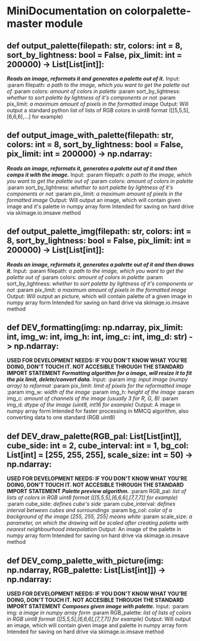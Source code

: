 # MiniDocumentation on colorpalette-master module

## def output_palette(filepath: str, colors: int = 8, sort_by_lightness: bool = False, pix_limit: int = 200000) -> List[List[int]]:
***Reads an image, reformats it and generates a palette out of it.***
Input:
:param filepath: *a path to the image, which you want to get the palette out of*
:param colors: *amount of colors in palette*
:param sort_by_lightness: *whether to sort palette by lightness of it's components or not*
:param pix_limit: *a maximum amount of pixels in the formatted image*
Output:
Will output a standard python list of lists of RGB colors in uint8 format ([[5,5,5],[6,6,6],...] for example)



## def output_image_with_palette(filepath: str, colors: int = 8, sort_by_lightness: bool = False, pix_limit: int = 200000) -> np.ndarray:
***Reads an image, reformats it, generates a palette out of it and then comps it with the image.***
Input:
:param filepath: *a path to the image, which you want to get the palette out of*
:param colors: *amount of colors in palette*
:param sort_by_lightness: *whether to sort palette by lightness of it's components or not*
:param pix_limit: *a maximum amount of pixels in the formatted image*
Output:
Will output an image, which will contain given image and it's palette in numpy array form
Intended for saving on hard drive via skimage.io.imsave method



## def output_palette_img(filepath: str, colors: int = 8, sort_by_lightness: bool = False, pix_limit: int = 200000) -> List[List[int]]:
***Reads an image, reformats it, generates a palette out of it and then draws it.***
Input:
:param filepath: *a path to the image, which you want to get the palette out of*
:param colors: *amount of colors in palette*
:param sort_by_lightness: *whether to sort palette by lightness of it's components or not*
:param pix_limit: *a maximum amount of pixels in the formatted image*
Output:
Will output an picture, which will contain palette of a given image in numpy array form
Intended for saving on hard drive via skimage.io.imsave method



## def DEV_formatting(img: np.ndarray, pix_limit: int, img_w: int, img_h: int, img_c: int, img_d: str) -> np.ndarray:
**USED FOR DEVELOPMENT NEEDS: IF YOU DON'T KNOW WHAT YOU'RE DOING, DON'T TOUCH IT.
NOT ACCESIBLE THROUGH THE STANDARD IMPORT STATEMENT**
***Formatting algorithm for a image, will resize it to fit the pix limit, delete/convert data.***
Input:
:param img: *input image (numpy array) to reformat*
:param pix_limit: *limit of pixels for the reformatted image*
:param img_w: *width of the image*
:param img_h: *height of the image*
:param img_c: *amount of channels of the image (usually 3 for R, G, B)*
:param img_d: *dtype of the image (uint8, int16 for example)*
Output:
A image in numpy array form
Intended for faster processing in MMCQ algorithm, also converting data to one standard (RGB uint8)



## def DEV_draw_palette(RGB_pal: List[List[int]], cube_side: int = 2, cube_interval: int = 1, bg_col: List[int] = [255, 255, 255], scale_size: int = 50) -> np.ndarray:
**USED FOR DEVELOPMENT NEEDS: IF YOU DON'T KNOW WHAT YOU'RE DOING, DON'T TOUCH IT.
NOT ACCESIBLE THROUGH THE STANDARD IMPORT STATEMENT**
***Palette preview algorithm.***
:param RGB_pal: *list of lists of colors in RGB uint8 format ([[5,5,5],[6,6,6],[7,7,7]] for example)*
:param cube_side: *defines cube's side*
:param cube_interval: *defines interval between cubes and surroundings*
:param bg_col: *color of a background of the image [255, 255, 255] means white*
:param scale_size: *a parameter, on which the drawing will be scaled after creating palette with nearest neighbourhood interpolation*
Output:
An image of the palette in numpy array form
Intended for saving on hard drive via skimage.io.imsave method



## def DEV_comp_palette_with_picture(img: np.ndarray, RGB_palette: List[List[int]]) -> np.ndarray:
**USED FOR DEVELOPMENT NEEDS: IF YOU DON'T KNOW WHAT YOU'RE DOING, DON'T TOUCH IT.
NOT ACCESIBLE THROUGH THE STANDARD IMPORT STATEMENT**
***Composes given image with palette.***
Input:
:param img: *a image in numpy array form*
:param RGB_palette: *list of lists of colors in RGB uint8 format ([[5,5,5],[6,6,6],[7,7,7]] for example)*
Output:
Will output an image, which will contain given image and palette in numpy array form
Intended for saving on hard drive via skimage.io.imsave method


